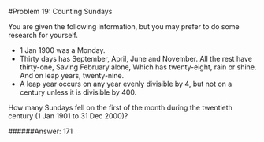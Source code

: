 #Problem 19: Counting Sundays

You are given the following information, but you may prefer to do some research for yourself.

 * 1 Jan 1900 was a Monday.
 * Thirty days has September,
April, June and November.
All the rest have thirty-one,
Saving February alone,
Which has twenty-eight, rain or shine.
And on leap years, twenty-nine.
 * A leap year occurs on any year evenly divisible by 4, but not on a century unless it is divisible by 400.

How many Sundays fell on the first of the month during the twentieth century (1 Jan 1901 to 31 Dec 2000)?

######Answer: 171
